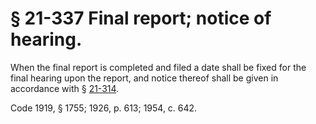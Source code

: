 # § 21-337 Final report; notice of hearing.

<p>When the final report is completed and filed a date shall be fixed for the final hearing upon the report, and notice thereof shall be given in accordance with § <a href='http://law.lis.virginia.gov/vacode/21-314/'>21-314</a>.</p><p>Code 1919, § 1755; 1926, p. 613; 1954, c. 642.</p>